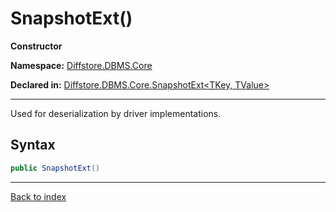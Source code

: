 # SnapshotExt()

**Constructor**

**Namespace:** [Diffstore.DBMS.Core](Diffstore.DBMS.Core.md)

**Declared in:** [Diffstore.DBMS.Core.SnapshotExt<TKey, TValue>](Diffstore.DBMS.Core.SnapshotExt{TKey,TValue}.md)

------



Used for deserialization by driver implementations.


## Syntax

```csharp
public SnapshotExt()
```

------

[Back to index](index.md)